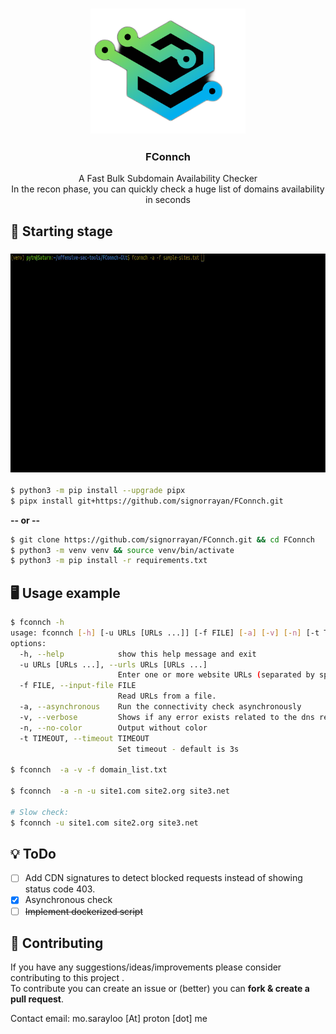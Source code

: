 <h3 align="center"><img src="media/logo.png" alt="logo" height="200px"></h3>

<h3 align="center">FConnch</h3>
<p align="center">
    A Fast Bulk Subdomain Availability Checker
    <br>In the recon phase, you can quickly check a huge list of domains availability in seconds
    <br>
</p>

## :blue_book: Starting stage

<h3 align="center"><img src="media/usage-exp.gif" alt="logo" height="350"></h3>

```bash
$ python3 -m pip install --upgrade pipx
$ pipx install git+https://github.com/signorrayan/FConnch.git
```

__-- or --__

```bash
$ git clone https://github.com/signorrayan/FConnch.git && cd FConnch
$ python3 -m venv venv && source venv/bin/activate
$ python3 -m pip install -r requirements.txt
```

## :desktop_computer: Usage example

```bash
$ fconnch -h
usage: fconnch [-h] [-u URLs [URLs ...]] [-f FILE] [-a] [-v] [-n] [-t TIMEOUT]
options:
  -h, --help            show this help message and exit
  -u URLs [URLs ...], --urls URLs [URLs ...]
                        Enter one or more website URLs (separated by space).
  -f FILE, --input-file FILE
                        Read URLs from a file.
  -a, --asynchronous    Run the connectivity check asynchronously
  -v, --verbose         Shows if any error exists related to the dns resolve
  -n, --no-color        Output without color
  -t TIMEOUT, --timeout TIMEOUT
                        Set timeout - default is 3s

$ fconnch  -a -v -f domain_list.txt

$ fconnch  -a -n -u site1.com site2.org site3.net

# Slow check:
$ fconnch -u site1.com site2.org site3.net
```

## :bulb: ToDo

- [ ] Add CDN signatures to detect blocked requests instead of showing status code 403.
- [x] Asynchronous check
- [ ] ~~Implement dockerized script~~

## :trident: Contributing

If you have any suggestions/ideas/improvements please consider contributing to this project .\
To contribute you can create an issue or (better) you can **fork & create a pull request**.

Contact email: mo.sarayloo [At] proton [dot] me
